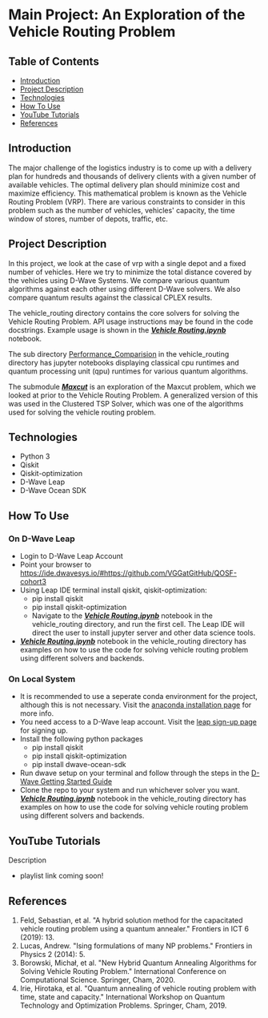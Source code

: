 # Main Project: An Exploration of the Vehicle Routing Problem

## Table of Contents 

- [Introduction](#Introduction)
- [Project Description](#Project-Description)
- [Technologies](#Technologies)
- [How To Use](#How-To-Use)
- [YouTube Tutorials](#YouTube-Tutorials)
- [References](#References)

## Introduction 

The major challenge of the logistics industry is to come up with a delivery plan for hundreds and thousands of delivery clients with a given number of available vehicles. The optimal delivery plan should minimize cost and maximize efficiency. This mathematical problem is known as the Vehicle Routing Problem (VRP). There are various constraints to consider in this problem such as the number of vehicles, vehicles' capacity, the time window of stores, number of depots, traffic, etc.

## Project Description

In this project, we look at the case of vrp with a single depot and a fixed number of vehicles. Here we try to minimize the total distance covered by the vehicles using D-Wave Systems. We compare various quantum algorithms against each other using different D-Wave solvers. We also compare quantum results against the classical CPLEX results.

The vehicle_routing directory contains the core solvers for solving the Vehicle Routing Problem. API usage instructions may be found in the code docstrings. Example usage is shown in the [***Vehicle Routing.ipynb***](https://github.com/VGGatGitHub/QOSF-cohort3/blob/main/vehicle_routing/Vehicle%20Routing%20Problem.ipynb) notebook.

The sub directory [Performance_Comparision](https://github.com/VGGatGitHub/QOSF-cohort3/tree/main/vehicle_routing/Performance_Comparisons) in the vehicle_routing directory has jupyter notebooks displaying classical cpu runtimes and quantum processing unit (qpu) runtimes for various quantum algorithms.

The submodule [***Maxcut***](https://github.com/VectorBolt/Maxcut/tree/2194acace6a63d777e8d6bcb16617f64ffb419fb) is an exploration of the Maxcut problem, which we looked at prior to the Vehicle Routing Problem. A generalized version of this was used in the Clustered TSP Solver, which was one of the algorithms used for solving the vehicle routing problem.

## Technologies
- Python 3
- Qiskit
- Qiskit-optimization
- D-Wave Leap
- D-Wave Ocean SDK

## How To Use
### On D-Wave Leap
- Login to D-Wave Leap Account
- Point your browser to https://ide.dwavesys.io/#https://github.com/VGGatGitHub/QOSF-cohort3
- Using Leap IDE terminal install qiskit, qiskit-optimization:
  - pip install qiskit
  - pip install qiskit-optimization
  - Navigate to the [***Vehicle Routing.ipynb***](https://github.com/VGGatGitHub/QOSF-cohort3/blob/main/vehicle_routing/Vehicle%20Routing%20Problem.ipynb) notebook in the vehicle_routing directory, and run the first cell. The Leap IDE will direct the user to install jupyter server and other data science tools.
- [***Vehicle Routing.ipynb***](https://github.com/VGGatGitHub/QOSF-cohort3/blob/main/vehicle_routing/Vehicle%20Routing%20Problem.ipynb) notebook in the vehicle_routing directory has examples on how to use the code for solving vehicle routing problem using different solvers and backends.

### On Local System
- It is recommended to use a seperate conda environment for the project, although this is not necessary. Visit the [anaconda installation page](https://docs.anaconda.com/anaconda/install) for more info.
- You need access to a D-Wave leap account. Visit the [leap sign-up page](https://www.dwavesys.com/take-leap) for signing up.
- Install the following python packages
  - pip install qiskit
  - pip install qiskit-optimization
  - pip install dwave-ocean-sdk
- Run dwave setup on your terminal and follow through the steps in the [D-Wave Getting Started Guide](https://docs.ocean.dwavesys.com/en/stable/overview/install.html)
- Clone the repo to your system and run whichever solver you want. [***Vehicle Routing.ipynb***](https://github.com/VGGatGitHub/QOSF-cohort3/blob/main/vehicle_routing/Vehicle%20Routing%20Problem.ipynb) notebook in the vehicle_routing directory has examples on how to use the code for solving vehicle routing problem using different solvers and backends.

## YouTube Tutorials
Description
- playlist link coming soon!

## References
1. Feld, Sebastian, et al. "A hybrid solution method for the capacitated vehicle routing problem using a quantum annealer." Frontiers in ICT 6 (2019): 13.
2. Lucas, Andrew. "Ising formulations of many NP problems." Frontiers in Physics 2 (2014): 5.
3. Borowski, Michał, et al. "New Hybrid Quantum Annealing Algorithms for Solving Vehicle Routing Problem." International Conference on Computational Science. Springer, Cham, 2020.
4. Irie, Hirotaka, et al. "Quantum annealing of vehicle routing problem with time, state and capacity." International Workshop on Quantum Technology and Optimization Problems. Springer, Cham, 2019.
